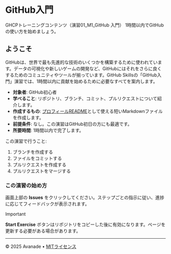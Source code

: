 # GitHub入門

GHCPトレーニングコンテンツ（演習01_M1_GitHub 入門）
1時間以内でGitHubの使い方を始めましょう。

## ようこそ

GitHubは、世界で最も先進的な技術のいくつかを構築するために使われています。データの可視化や新しいゲームの開発など、GitHubにはそれをさらに良くするためのコミュニティやツールが揃っています。GitHub Skillsの「GitHub入門」演習では、1時間以内に貢献を始めるために必要なすべてを案内します。

- **対象者**: GitHub初心者
- **学べること**: リポジトリ、ブランチ、コミット、プルリクエストについて紹介します。
- **作成するもの**: [プロフィールREADME](https://docs.github.com/ja/account-and-profile/setting-up-and-managing-your-github-profile/customizing-your-profile/managing-your-profile-readme)として使える短いMarkdownファイルを作成します。
- **前提条件**: なし。この演習はGitHub初日の方にも最適です。
- **所要時間**: 1時間以内で完了します。

この演習で行うこと:

1. ブランチを作成する
2. ファイルをコミットする
3. プルリクエストを作成する
4. プルリクエストをマージする

### この演習の始め方
画面上部の **Issues** をクリックしてください。ステップごとの指示に従い、進捗に応じてフィードバックが表示されます。


> [!IMPORTANT]
> **Start Exercise** ボタンはリポジトリをコピーした後に有効になります。ページを更新する必要がある場合があります。

---

&copy; 2025 Avanade &bull; [MITライセンス](https://gh.io/mit)
